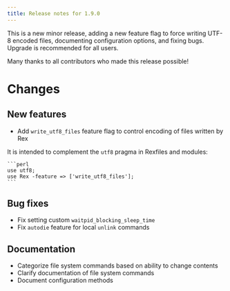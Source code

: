 ```yaml
---
title: Release notes for 1.9.0
---
```


This is a new minor release, adding a new feature flag to force writing UTF-8
encoded files, documenting configuration options, and fixing bugs. Upgrade is
recommended for all users.

Many thanks to all contributors who made this release possible!

# Changes

## New features
  - Add `write_utf8_files` feature flag to control encoding of files written
    by Rex

It is intended to complement the `utf8` pragma in Rexfiles and modules:

    ```perl
    use utf8;
    use Rex -feature => ['write_utf8_files'];
    ```

## Bug fixes
  - Fix setting custom `waitpid_blocking_sleep_time`
  - Fix `autodie` feature for local `unlink` commands

## Documentation
  - Categorize file system commands based on ability to change contents
  - Clarify documentation of file system commands
  - Document configuration methods
